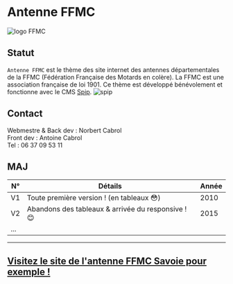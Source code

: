 # Antenne FFMC
![logo FFMC](https://cdn.lelynx.fr/wp-content/uploads/2014/11/FFMC-big.jpg)

## Statut
`Antenne FFMC` est le thème des site internet des antennes départementales de la FFMC (Fédération Française des Motards en colère).   La FFMC est une association française de loi 1901. Ce thème est développé bénévolement et fonctionne avec le CMS [Spip](https://www.spip.net). ![spip](https://www.spip.net/local/cache-gd2/e1/90951bb7dda1912dd06c731a3c34f0.ico?1508838261)

## Contact
Webmestre & Back dev : Norbert Cabrol  
Front dev : Antoine Cabrol  
Tel : 06 37 09 53 11  

## MAJ
N°|Détails|Année
 ------------ | ------------ | ------------
 V1 | Toute première version ! (en tableaux :flushed:) | 2010
 V2 | Abandons des tableaux & arrivée du responsive ! :blush: | 2015
 ... | |

---  
[Visitez le site de l'antenne FFMC Savoie pour exemple !](http://www.ffmc73.org)
---
